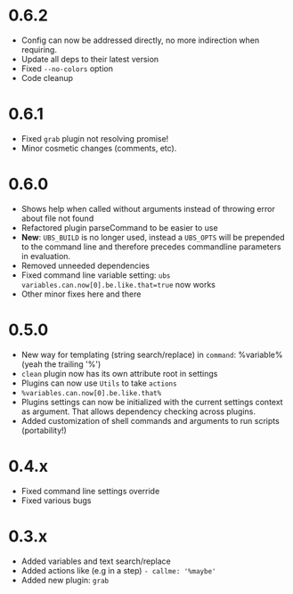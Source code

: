 0.6.2
=====
* Config can now be addressed directly, no more indirection when requiring.
* Update all deps to their latest version
* Fixed ```--no-colors``` option
* Code cleanup

0.6.1
=====
* Fixed ```grab``` plugin not resolving promise!
* Minor cosmetic changes (comments, etc).

0.6.0
=====
* Shows help when called without arguments instead of throwing error about file not found
* Refactored plugin parseCommand to be easier to use
* __New__: ```UBS_BUILD``` is no longer used, instead a ```UBS_OPTS``` will be prepended to the command line and therefore precedes commandline parameters in evaluation.
* Removed unneeded dependencies
* Fixed command line variable setting: ```ubs variables.can.now[0].be.like.that=true``` now works
* Other minor fixes here and there

0.5.0
=====
* New way for templating (string search/replace) in ```command```: %variable% (yeah the trailing '%')
* ```clean``` plugin now has its own attribute root in settings
* Plugins can now use ```Utils``` to take ```actions```
* ```%variables.can.now[0].be.like.that%```
* Plugins settings can now be initialized with the current settings context as argument. That allows dependency checking across plugins.
* Added customization of shell commands and arguments to run scripts (portability!)

0.4.x
=====
* Fixed command line settings override
* Fixed various bugs

0.3.x
=====
* Added variables and text search/replace
* Added actions like (e.g in a step) ```- callme: '%maybe'```
* Added new plugin: ```grab```
